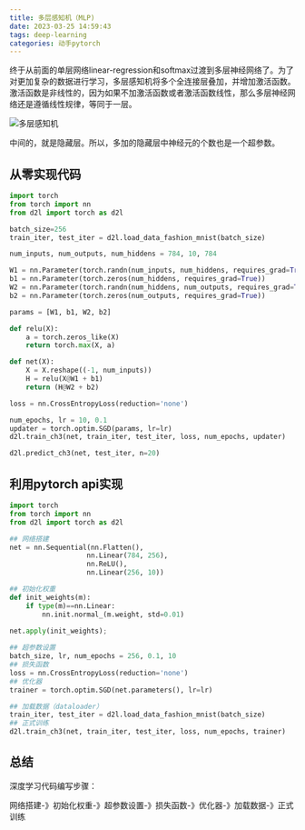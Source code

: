 ```yaml
---
title: 多层感知机（MLP)
date: 2023-03-25 14:59:43
tags: deep-learning
categories: 动手pytorch
---
```

终于从前面的单层网络linear-regression和softmax过渡到多层神经网络了。为了对更加复杂的数据进行学习，多层感知机将多个全连接层叠加，并增加激活函数。激活函数是非线性的，因为如果不加激活函数或者激活函数线性，那么多层神经网络还是遵循线性规律，等同于一层。

![多层感知机](https://files.catbox.moe/i5059a.png)

中间的，就是隐藏层。所以，多加的隐藏层中神经元的个数也是一个超参数。

## 从零实现代码

```python
import torch
from torch import nn
from d2l import torch as d2l

batch_size=256
train_iter, test_iter = d2l.load_data_fashion_mnist(batch_size)
```

```python
num_inputs, num_outputs, num_hiddens = 784, 10, 784

W1 = nn.Parameter(torch.randn(num_inputs, num_hiddens, requires_grad=True) * 0.01)
b1 = nn.Parameter(torch.zeros(num_hiddens, requires_grad=True))
W2 = nn.Parameter(torch.randn(num_hiddens, num_outputs, requires_grad=True) * 0.01)
b2 = nn.Parameter(torch.zeros(num_outputs, requires_grad=True))

params = [W1, b1, W2, b2]
```

```python
def relu(X):
    a = torch.zeros_like(X)
    return torch.max(X, a)
```

```python
def net(X):
    X = X.reshape((-1, num_inputs))
    H = relu(X@W1 + b1)
    return (H@W2 + b2)
```

```python
loss = nn.CrossEntropyLoss(reduction='none')
```

```python
num_epochs, lr = 10, 0.1
updater = torch.optim.SGD(params, lr=lr)
d2l.train_ch3(net, train_iter, test_iter, loss, num_epochs, updater)
```

```python
d2l.predict_ch3(net, test_iter, n=20)
```

## 利用pytorch api实现

```python
import torch
from torch import nn
from d2l import torch as d2l
```

```python
## 网络搭建
net = nn.Sequential(nn.Flatten(),
                   nn.Linear(784, 256),
                   nn.ReLU(),
                   nn.Linear(256, 10))

## 初始化权重
def init_weights(m):
    if type(m)==nn.Linear:
        nn.init.normal_(m.weight, std=0.01)
  
net.apply(init_weights);
```

```python
## 超参数设置
batch_size, lr, num_epochs = 256, 0.1, 10
## 损失函数
loss = nn.CrossEntropyLoss(reduction='none')
## 优化器
trainer = torch.optim.SGD(net.parameters(), lr=lr)
```

```python
## 加载数据（dataloader）
train_iter, test_iter = d2l.load_data_fashion_mnist(batch_size)
## 正式训练
d2l.train_ch3(net, train_iter, test_iter, loss, num_epochs, trainer)
```

## 总结

深度学习代码编写步骤：

网络搭建-》初始化权重-》超参数设置-》损失函数-》优化器-》加载数据-》正式训练
